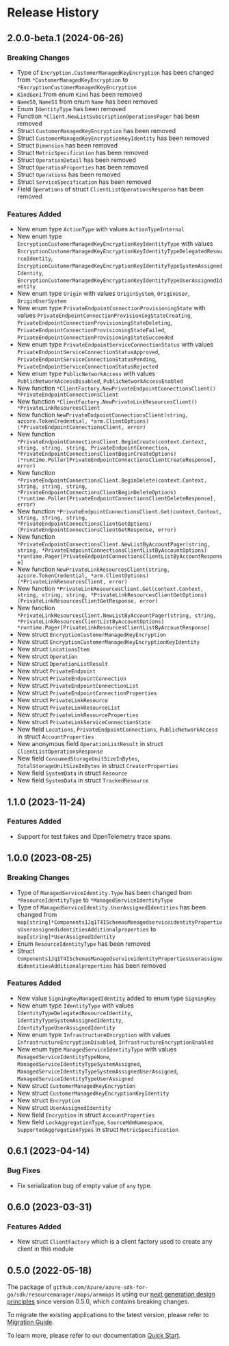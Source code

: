 # Release History

## 2.0.0-beta.1 (2024-06-26)
### Breaking Changes

- Type of `Encryption.CustomerManagedKeyEncryption` has been changed from `*CustomerManagedKeyEncryption` to `*EncryptionCustomerManagedKeyEncryption`
- `KindGen1` from enum `Kind` has been removed
- `NameS0`, `NameS1` from enum `Name` has been removed
- Enum `IdentityType` has been removed
- Function `*Client.NewListSubscriptionOperationsPager` has been removed
- Struct `CustomerManagedKeyEncryption` has been removed
- Struct `CustomerManagedKeyEncryptionKeyIdentity` has been removed
- Struct `Dimension` has been removed
- Struct `MetricSpecification` has been removed
- Struct `OperationDetail` has been removed
- Struct `OperationProperties` has been removed
- Struct `Operations` has been removed
- Struct `ServiceSpecification` has been removed
- Field `Operations` of struct `ClientListOperationsResponse` has been removed

### Features Added

- New enum type `ActionType` with values `ActionTypeInternal`
- New enum type `EncryptionCustomerManagedKeyEncryptionKeyIdentityType` with values `EncryptionCustomerManagedKeyEncryptionKeyIdentityTypeDelegatedResourceIdentity`, `EncryptionCustomerManagedKeyEncryptionKeyIdentityTypeSystemAssignedIdentity`, `EncryptionCustomerManagedKeyEncryptionKeyIdentityTypeUserAssignedIdentity`
- New enum type `Origin` with values `OriginSystem`, `OriginUser`, `OriginUserSystem`
- New enum type `PrivateEndpointConnectionProvisioningState` with values `PrivateEndpointConnectionProvisioningStateCreating`, `PrivateEndpointConnectionProvisioningStateDeleting`, `PrivateEndpointConnectionProvisioningStateFailed`, `PrivateEndpointConnectionProvisioningStateSucceeded`
- New enum type `PrivateEndpointServiceConnectionStatus` with values `PrivateEndpointServiceConnectionStatusApproved`, `PrivateEndpointServiceConnectionStatusPending`, `PrivateEndpointServiceConnectionStatusRejected`
- New enum type `PublicNetworkAccess` with values `PublicNetworkAccessDisabled`, `PublicNetworkAccessEnabled`
- New function `*ClientFactory.NewPrivateEndpointConnectionsClient() *PrivateEndpointConnectionsClient`
- New function `*ClientFactory.NewPrivateLinkResourcesClient() *PrivateLinkResourcesClient`
- New function `NewPrivateEndpointConnectionsClient(string, azcore.TokenCredential, *arm.ClientOptions) (*PrivateEndpointConnectionsClient, error)`
- New function `*PrivateEndpointConnectionsClient.BeginCreate(context.Context, string, string, string, PrivateEndpointConnection, *PrivateEndpointConnectionsClientBeginCreateOptions) (*runtime.Poller[PrivateEndpointConnectionsClientCreateResponse], error)`
- New function `*PrivateEndpointConnectionsClient.BeginDelete(context.Context, string, string, string, *PrivateEndpointConnectionsClientBeginDeleteOptions) (*runtime.Poller[PrivateEndpointConnectionsClientDeleteResponse], error)`
- New function `*PrivateEndpointConnectionsClient.Get(context.Context, string, string, string, *PrivateEndpointConnectionsClientGetOptions) (PrivateEndpointConnectionsClientGetResponse, error)`
- New function `*PrivateEndpointConnectionsClient.NewListByAccountPager(string, string, *PrivateEndpointConnectionsClientListByAccountOptions) *runtime.Pager[PrivateEndpointConnectionsClientListByAccountResponse]`
- New function `NewPrivateLinkResourcesClient(string, azcore.TokenCredential, *arm.ClientOptions) (*PrivateLinkResourcesClient, error)`
- New function `*PrivateLinkResourcesClient.Get(context.Context, string, string, string, *PrivateLinkResourcesClientGetOptions) (PrivateLinkResourcesClientGetResponse, error)`
- New function `*PrivateLinkResourcesClient.NewListByAccountPager(string, string, *PrivateLinkResourcesClientListByAccountOptions) *runtime.Pager[PrivateLinkResourcesClientListByAccountResponse]`
- New struct `EncryptionCustomerManagedKeyEncryption`
- New struct `EncryptionCustomerManagedKeyEncryptionKeyIdentity`
- New struct `LocationsItem`
- New struct `Operation`
- New struct `OperationListResult`
- New struct `PrivateEndpoint`
- New struct `PrivateEndpointConnection`
- New struct `PrivateEndpointConnectionList`
- New struct `PrivateEndpointConnectionProperties`
- New struct `PrivateLinkResource`
- New struct `PrivateLinkResourceList`
- New struct `PrivateLinkResourceProperties`
- New struct `PrivateLinkServiceConnectionState`
- New field `Locations`, `PrivateEndpointConnections`, `PublicNetworkAccess` in struct `AccountProperties`
- New anonymous field `OperationListResult` in struct `ClientListOperationsResponse`
- New field `ConsumedStorageUnitSizeInBytes`, `TotalStorageUnitSizeInBytes` in struct `CreatorProperties`
- New field `SystemData` in struct `Resource`
- New field `SystemData` in struct `TrackedResource`


## 1.1.0 (2023-11-24)
### Features Added

- Support for test fakes and OpenTelemetry trace spans.


## 1.0.0 (2023-08-25)
### Breaking Changes

- Type of `ManagedServiceIdentity.Type` has been changed from `*ResourceIdentityType` to `*ManagedServiceIdentityType`
- Type of `ManagedServiceIdentity.UserAssignedIdentities` has been changed from `map[string]*Components1Jq1T4ISchemasManagedserviceidentityPropertiesUserassignedidentitiesAdditionalproperties` to `map[string]*UserAssignedIdentity`
- Enum `ResourceIdentityType` has been removed
- Struct `Components1Jq1T4ISchemasManagedserviceidentityPropertiesUserassignedidentitiesAdditionalproperties` has been removed

### Features Added

- New value `SigningKeyManagedIdentity` added to enum type `SigningKey`
- New enum type `IdentityType` with values `IdentityTypeDelegatedResourceIdentity`, `IdentityTypeSystemAssignedIdentity`, `IdentityTypeUserAssignedIdentity`
- New enum type `InfrastructureEncryption` with values `InfrastructureEncryptionDisabled`, `InfrastructureEncryptionEnabled`
- New enum type `ManagedServiceIdentityType` with values `ManagedServiceIdentityTypeNone`, `ManagedServiceIdentityTypeSystemAssigned`, `ManagedServiceIdentityTypeSystemAssignedUserAssigned`, `ManagedServiceIdentityTypeUserAssigned`
- New struct `CustomerManagedKeyEncryption`
- New struct `CustomerManagedKeyEncryptionKeyIdentity`
- New struct `Encryption`
- New struct `UserAssignedIdentity`
- New field `Encryption` in struct `AccountProperties`
- New field `LockAggregationType`, `SourceMdmNamespace`, `SupportedAggregationTypes` in struct `MetricSpecification`


## 0.6.1 (2023-04-14)
### Bug Fixes

- Fix serialization bug of empty value of `any` type.


## 0.6.0 (2023-03-31)
### Features Added

- New struct `ClientFactory` which is a client factory used to create any client in this module


## 0.5.0 (2022-05-18)

The package of `github.com/Azure/azure-sdk-for-go/sdk/resourcemanager/maps/armmaps` is using our [next generation design principles](https://azure.github.io/azure-sdk/general_introduction.html) since version 0.5.0, which contains breaking changes.

To migrate the existing applications to the latest version, please refer to [Migration Guide](https://aka.ms/azsdk/go/mgmt/migration).

To learn more, please refer to our documentation [Quick Start](https://aka.ms/azsdk/go/mgmt).
